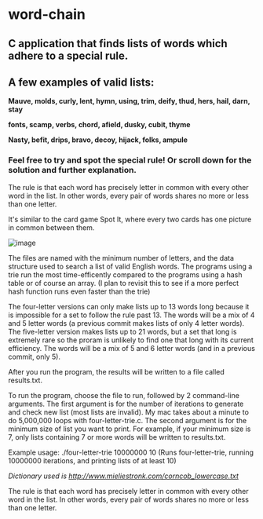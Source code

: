 # word-chain
## C application that finds lists of words which adhere to a special rule.

## A few examples of valid lists: 

**Mauve, molds, curly, lent, hymn, using, trim, deify, thud, hers, hail, darn, stay**

**fonts, scamp, verbs, chord, afield, dusky, cubit, thyme**

**Nasty, befit, drips, bravo, decoy, hijack, folks, ampule**

### Feel free to try and spot the special rule! Or scroll down for the solution and further explanation.















The rule is that each word has precisely letter in common with every other word in the list. In other words, every pair of words shares no more or less than one letter.

It's similar to the card game Spot It, where every two cards has one picture in common between them.

![image](https://github.com/zelf0/word-chain/assets/84274405/c31ffc2e-ef1b-4798-8c34-00db9661950d)



The files are named with the minimum number of letters, and the data structure used to search a list of valid English words. The programs using a trie run the most time-efficently compared to the programs using a hash table or of course an array. (I plan to revisit this to see if a more perfect hash function runs even faster than the trie)

The four-letter versions can only make lists up to 13 words long because it is impossible for a set to follow the rule past 13. The words will be a mix of 4 and 5 letter words (a previous commit makes lists of only 4 letter words). The five-letter version makes lists up to 21 words, but a set that long is extremely rare so the proram is unlikely to find one that long with its current efficiency. The words will be a mix of 5 and 6 letter words (and in a previous commit, only 5).

After you run the program, the results will be written to a file called results.txt.




To run the program, choose the file to run, followed by 2 command-line arguments. The first argument is for the number of iterations to generate and check new list (most lists are invalid). My mac takes about a minute to do 5,000,000 loops with four-letter-trie.c. The second argument is for the minimum size of list you want to print. For example, if your minimum size is 7, only lists containing 7 or more words will be written to results.txt.

Example usage: ./four-letter-trie 10000000 10 (Runs four-letter-trie, running 10000000 iterations, and printing lists of at least 10)


*Dictionary used is http://www.mieliestronk.com/corncob_lowercase.txt*




The rule is that each word has precisely letter in common with every other word in the list. In other words, every pair of words shares no more or less than one letter.
